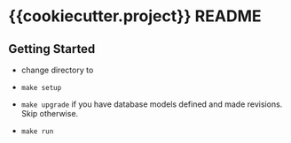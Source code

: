 {{cookiecutter.project}} README
==================

Getting Started
---------------

- change directory to <directory containing this file>

- `make setup`

- `make upgrade` if you have database models defined and made revisions. Skip otherwise.

- `make run`
